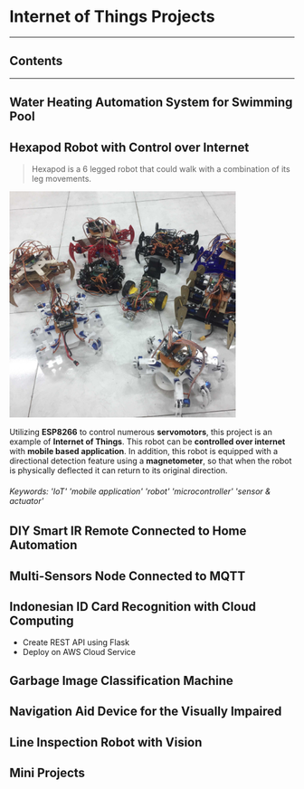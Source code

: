 # Internet of Things Projects

---

## Contents


---
## Water Heating Automation System for Swimming Pool

## Hexapod Robot with Control over Internet

> Hexapod is a 6 legged robot that could walk with a combination of its leg movements.

<img src="/images/hexapod.jpg" alt="Hexapod Robot" width="400">

Utilizing **ESP8266** to control numerous **servomotors**, this project is an example of **Internet of Things**.
This robot can be **controlled over internet** with **mobile based application**.
In addition, this robot is equipped with a directional detection feature using a **magnetometer**, 
so that when the robot is physically deflected it can return to its original direction.

###### Keywords: 'IoT' 'mobile application' 'robot' 'microcontroller' 'sensor & actuator'

## DIY Smart IR Remote Connected to Home Automation

## Multi-Sensors Node Connected to MQTT

## Indonesian ID Card Recognition with Cloud Computing
* Create REST API using Flask
* Deploy on AWS Cloud Service

## Garbage Image Classification Machine

## Navigation Aid Device for the Visually Impaired

## Line Inspection Robot with Vision


## Mini Projects
